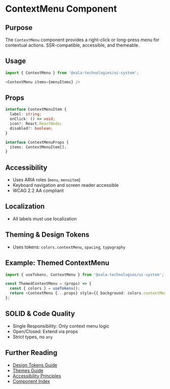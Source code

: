 # ContextMenu Component

## Purpose
The `ContextMenu` component provides a right-click or long-press menu for contextual actions. SSR-compatible, accessible, and themeable.

## Usage
```typescript
import { ContextMenu } from '@xala-technologies/ui-system';

<ContextMenu items={menuItems} />
```

## Props
```typescript
interface ContextMenuItem {
  label: string;
  onClick: () => void;
  icon?: React.ReactNode;
  disabled?: boolean;
}

interface ContextMenuProps {
  items: ContextMenuItem[];
}
```

## Accessibility
- Uses ARIA roles (`menu`, `menuitem`)
- Keyboard navigation and screen reader accessible
- WCAG 2.2 AA compliant

## Localization
- All labels must use localization

## Theming & Design Tokens
- Uses tokens: `colors.contextMenu`, `spacing`, `typography`

## Example: Themed ContextMenu
```typescript
import { useTokens, ContextMenu } from '@xala-technologies/ui-system';

const ThemedContextMenu = (props) => {
  const { colors } = useTokens();
  return <ContextMenu {...props} style={{ background: colors.contextMenu.background }} />;
};
```

## SOLID & Code Quality
- Single Responsibility: Only context menu logic
- Open/Closed: Extend via props
- Strict types, no `any`

## Further Reading
- [Design Tokens Guide](../design-tokens.md)
- [Themes Guide](../themes.md)
- [Accessibility Principles](../architecture.md)
- [Component Index](./README.md)
